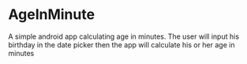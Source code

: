 # AgeInMinute
A simple android app calculating age in minutes.
The user will input his birthday in the date picker then the app will calculate his or her age in minutes
